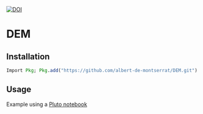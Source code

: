 [![DOI](https://zenodo.org/badge/317309631.svg)](https://zenodo.org/badge/latestdoi/317309631)

# DEM

## Installation

```julia
Import Pkg; Pkg.add("https://github.com/albert-de-montserrat/DEM.git")
```

## Usage

Example using a [Pluto notebook](https://github.com/fonsp/Pluto.jl)
